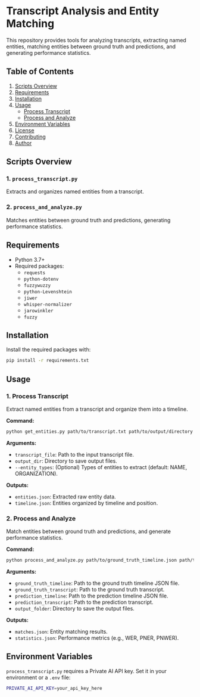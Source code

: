 # Transcript Analysis and Entity Matching

This repository provides tools for analyzing transcripts, extracting named entities, matching entities between ground truth and predictions, and generating performance statistics.

## Table of Contents
1. [Scripts Overview](#scripts-overview)
2. [Requirements](#requirements)
3. [Installation](#installation)
4. [Usage](#usage)
   - [Process Transcript](#1-process-transcript)
   - [Process and Analyze](#2-process-and-analyze)
5. [Environment Variables](#environment-variables)
6. [License](#license)
7. [Contributing](#contributing)
8. [Author](#author)

## Scripts Overview

### 1. `process_transcript.py`
Extracts and organizes named entities from a transcript.

### 2. `process_and_analyze.py`
Matches entities between ground truth and predictions, generating performance statistics.

## Requirements
- Python 3.7+
- Required packages:
  - `requests`
  - `python-dotenv`
  - `fuzzywuzzy`
  - `python-Levenshtein`
  - `jiwer`
  - `whisper-normalizer`
  - `jarowinkler`
  - `fuzzy`

## Installation
Install the required packages with:
```bash
pip install -r requirements.txt
```

## Usage

### 1. Process Transcript
Extract named entities from a transcript and organize them into a timeline.

**Command:**
```bash
python get_entities.py path/to/transcript.txt path/to/output/directory --entity_types NAME ORGANIZATION
```

**Arguments:**
- `transcript_file`: Path to the input transcript file.
- `output_dir`: Directory to save output files.
- `--entity_types`: (Optional) Types of entities to extract (default: NAME, ORGANIZATION).

**Outputs:**
- `entities.json`: Extracted raw entity data.
- `timeline.json`: Entities organized by timeline and position.

### 2. Process and Analyze
Match entities between ground truth and predictions, and generate performance statistics.

**Command:**
```bash
python process_and_analyze.py path/to/ground_truth_timeline.json path/to/ground_truth_transcript.txt path/to/prediction_timeline.json path/to/prediction_transcript.txt path/to/output_folder
```

**Arguments:**
- `ground_truth_timeline`: Path to the ground truth timeline JSON file.
- `ground_truth_transcript`: Path to the ground truth transcript.
- `prediction_timeline`: Path to the prediction timeline JSON file.
- `prediction_transcript`: Path to the prediction transcript.
- `output_folder`: Directory to save the output files.

**Outputs:**
- `matches.json`: Entity matching results.
- `statistics.json`: Performance metrics (e.g., WER, PNER, PNWER).

## Environment Variables
`process_transcript.py` requires a Private AI API key. Set it in your environment or a `.env` file:

```bash
PRIVATE_AI_API_KEY=your_api_key_here
```
